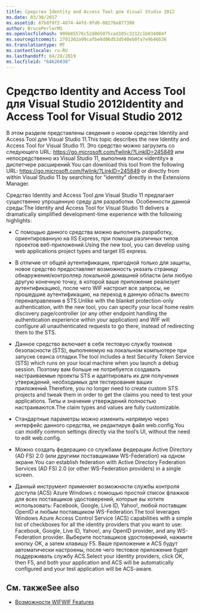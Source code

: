```yaml
---
title: Средство Identity and Access Tool для Visual Studio 2012
ms.date: 03/30/2017
ms.assetid: 87b8f8f2-4074-44fd-9fd6-08278e877390
author: BrucePerlerMS
ms.openlocfilehash: 999b85576c52d065075cad105c3212c1b034084f
ms.sourcegitcommit: 2701302a99cafbe0d86d53d540eb0fa7e9b46b36
ms.translationtype: MT
ms.contentlocale: ru-RU
ms.lasthandoff: 04/28/2019
ms.locfileid: "64626038"
---
```

# <a name="identity-and-access-tool-for-visual-studio-2012"></a><span data-ttu-id="e8f53-102">Средство Identity and Access Tool для Visual Studio 2012</span><span class="sxs-lookup"><span data-stu-id="e8f53-102">Identity and Access Tool for Visual Studio 2012</span></span>
<span data-ttu-id="e8f53-103">В этом разделе представлены сведения о новом средстве Identity and Access Tool для Visual Studio 11.</span><span class="sxs-lookup"><span data-stu-id="e8f53-103">This topic describes the new Identity and Access Tool for Visual Studio 11.</span></span> <span data-ttu-id="e8f53-104">Это средство можно загрузить со следующего URL: <https://go.microsoft.com/fwlink/?LinkID=245849> или непосредственно из Visual Studio 11, выполнив поиск «identity» в диспетчере расширений.</span><span class="sxs-lookup"><span data-stu-id="e8f53-104">You can download this tool from the following URL: <https://go.microsoft.com/fwlink/?LinkID=245849> or directly from within Visual Studio 11 by searching for "identity" directly in the Extensions Manager.</span></span>  
  
 <span data-ttu-id="e8f53-105">Средство Identity and Access Tool для Visual Studio 11 предлагает существенно упрощенную среду для разработки. Особенности данной среды:</span><span class="sxs-lookup"><span data-stu-id="e8f53-105">The Identity and Access Tool for Visual Studio 11 delivers a dramatically simplified development-time experience with the following highlights:</span></span>  
  
- <span data-ttu-id="e8f53-106">С помощью данного средства можно выполнять разработку, ориентированную на IIS Express, при помощи различных типов проектов веб-приложений.</span><span class="sxs-lookup"><span data-stu-id="e8f53-106">Using the new tool, you can develop using web applications project types and target IIS express.</span></span>  
  
- <span data-ttu-id="e8f53-107">В отличие от общей аутентификации, пригодной только для защиты, новое средство предоставляет возможность указать страницу обнаружения/контроллер локальной домашней области (или любую другую конечную точку, в которой ваше приложение реализует аутентификацию), после чего WIF настроит все запросы, не прошедшие аутентификацию, на переход в данную область вместо перенаправления в STS.</span><span class="sxs-lookup"><span data-stu-id="e8f53-107">Unlike with the blanket protection-only authentication, with the new tool, you can specify your local home realm discovery page/controller (or any other endpoint handling the authentication experience within your application) and WIF will configure all unauthenticated requests to go there, instead of redirecting them to the STS.</span></span>  
  
- <span data-ttu-id="e8f53-108">Данное средство включает в себя тестовую службу токенов безопасности (STS), выполняемую на локальном компьютере при запуске сеанса отладки.</span><span class="sxs-lookup"><span data-stu-id="e8f53-108">The tool includes a test Security Token Service (STS) which runs on your local machine when you launch a debug session.</span></span> <span data-ttu-id="e8f53-109">Поэтому вам больше не потребуется создавать настраиваемые проекты STS и адаптировать их для получения утверждений, необходимых для тестирования ваших приложений.</span><span class="sxs-lookup"><span data-stu-id="e8f53-109">Therefore, you no longer need to create custom STS projects and tweak them in order to get the claims you need to test your applications.</span></span> <span data-ttu-id="e8f53-110">Типы и значения утверждений полностью настраиваются.</span><span class="sxs-lookup"><span data-stu-id="e8f53-110">The claim types and values are fully customizable.</span></span>  
  
- <span data-ttu-id="e8f53-111">Стандартные параметры можно изменить напрямую через интерфейс данного средства, не редактируя файл web.config.</span><span class="sxs-lookup"><span data-stu-id="e8f53-111">You can modify common settings directly via the tool’s UI, without the need to edit web.config.</span></span>  
  
- <span data-ttu-id="e8f53-112">Можно создать федерацию со службами федерации Active Directory (AD FS) 2.0 (или другими поставщиками WS-Federation) на одном экране.</span><span class="sxs-lookup"><span data-stu-id="e8f53-112">You can establish federation with Active Directory Federation Services (AD FS) 2.0 (or other WS-Federation providers) in a single screen.</span></span>  
  
- <span data-ttu-id="e8f53-113">Данный инструмент применяет возможности службы контроля доступа (ACS) Azure Windows с помощью простой список флажков для всех поставщиков удостоверений, которые вы хотите использовать: Facebook, Google, Live ID, Yahoo!, любой поставщик OpenID и любым поставщиком WS-Federation.</span><span class="sxs-lookup"><span data-stu-id="e8f53-113">The tool leverages Windows Azure Access Control Service (ACS) capabilities with a simple list of checkboxes for all the identity providers that you want to use: Facebook, Google, Live ID, Yahoo!, any OpenID provider, and any WS-Federation provider.</span></span> <span data-ttu-id="e8f53-114">Выберите поставщиков удостоверений, нажмите кнопку OK, а затем клавишу F5. Ваше приложение и ACS будут автоматически настроены, после чего тестовое приложение будет поддерживать службу ACS.</span><span class="sxs-lookup"><span data-stu-id="e8f53-114">Select your identity providers, click OK, then F5, and both your application and ACS will be automatically configured and your test application will be ACS-aware.</span></span>  
  
## <a name="see-also"></a><span data-ttu-id="e8f53-115">См. также</span><span class="sxs-lookup"><span data-stu-id="e8f53-115">See also</span></span>

- [<span data-ttu-id="e8f53-116">Возможности WIF</span><span class="sxs-lookup"><span data-stu-id="e8f53-116">WIF Features</span></span>](../../../docs/framework/security/wif-features.md)
